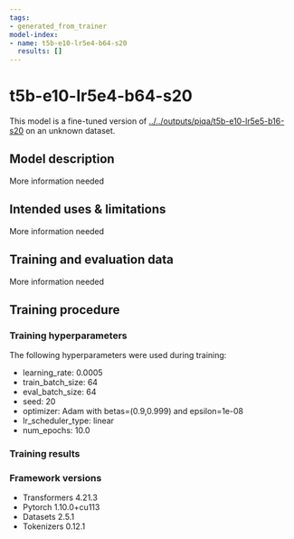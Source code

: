```yaml
---
tags:
- generated_from_trainer
model-index:
- name: t5b-e10-lr5e4-b64-s20
  results: []
---
```


<!-- This model card has been generated automatically according to the information the Trainer had access to. You
should probably proofread and complete it, then remove this comment. -->

# t5b-e10-lr5e4-b64-s20

This model is a fine-tuned version of [../../outputs/piqa/t5b-e10-lr5e5-b16-s20](https://huggingface.co/../../outputs/piqa/t5b-e10-lr5e5-b16-s20) on an unknown dataset.

## Model description

More information needed

## Intended uses & limitations

More information needed

## Training and evaluation data

More information needed

## Training procedure

### Training hyperparameters

The following hyperparameters were used during training:
- learning_rate: 0.0005
- train_batch_size: 64
- eval_batch_size: 64
- seed: 20
- optimizer: Adam with betas=(0.9,0.999) and epsilon=1e-08
- lr_scheduler_type: linear
- num_epochs: 10.0

### Training results



### Framework versions

- Transformers 4.21.3
- Pytorch 1.10.0+cu113
- Datasets 2.5.1
- Tokenizers 0.12.1
